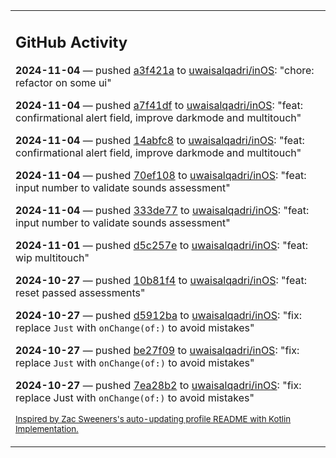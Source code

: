 <table><tr><td valign="top" width="100%">    

## GitHub Activity

**2024-11-04** — pushed [a3f421a](https://github.com/uwaisalqadri/inOS/commits/a3f421a59a6c2eeb4425a24c23d102b162482e2e) to [uwaisalqadri/inOS](https://github.com/uwaisalqadri/inOS): "chore: refactor on some ui"

**2024-11-04** — pushed [a7f41df](https://github.com/uwaisalqadri/inOS/commits/a7f41dfa575165765bbd3c13a066b4675a284d38) to [uwaisalqadri/inOS](https://github.com/uwaisalqadri/inOS): "feat: confirmational alert field, improve darkmode and multitouch"

**2024-11-04** — pushed [14abfc8](https://github.com/uwaisalqadri/inOS/commits/14abfc8259afd3898214fd38821a179b35bf917a) to [uwaisalqadri/inOS](https://github.com/uwaisalqadri/inOS): "feat: confirmational alert field, improve darkmode and multitouch"

**2024-11-04** — pushed [70ef108](https://github.com/uwaisalqadri/inOS/commits/70ef1085e998cfadfd5d14cf5421279b0caac20e) to [uwaisalqadri/inOS](https://github.com/uwaisalqadri/inOS): "feat: input number to validate sounds assessment"

**2024-11-04** — pushed [333de77](https://github.com/uwaisalqadri/inOS/commits/333de77e048c387f9331a3ac9f6f9e5115f9583a) to [uwaisalqadri/inOS](https://github.com/uwaisalqadri/inOS): "feat: input number to validate sounds assessment"

**2024-11-01** — pushed [d5c257e](https://github.com/uwaisalqadri/inOS/commits/d5c257e20d25c7904bd1712a034ab913b376b2ba) to [uwaisalqadri/inOS](https://github.com/uwaisalqadri/inOS): "feat: wip multitouch"

**2024-10-27** — pushed [10b81f4](https://github.com/uwaisalqadri/inOS/commits/10b81f44dbf3a599123929be1381468ef6831e7c) to [uwaisalqadri/inOS](https://github.com/uwaisalqadri/inOS): "feat: reset passed assessments"

**2024-10-27** — pushed [d5912ba](https://github.com/uwaisalqadri/inOS/commits/d5912ba8029978cc5c63ca74fe28ede9395faa30) to [uwaisalqadri/inOS](https://github.com/uwaisalqadri/inOS): "fix: replace `Just` with `onChange(of:)` to avoid mistakes"

**2024-10-27** — pushed [be27f09](https://github.com/uwaisalqadri/inOS/commits/be27f09e42faa6a9888740a1226bf85e6f461a8e) to [uwaisalqadri/inOS](https://github.com/uwaisalqadri/inOS): "fix: replace `Just` with `onChange(of:)` to avoid mistakes"

**2024-10-27** — pushed [7ea28b2](https://github.com/uwaisalqadri/inOS/commits/7ea28b253e5aef3329d25d2c7b3d7b843d72231a) to [uwaisalqadri/inOS](https://github.com/uwaisalqadri/inOS): "fix: replace Just with `onChange(of:)` to avoid mistakes"
                
<sub><a href="https://github.com/ZacSweers/ZacSweers/">Inspired by Zac Sweeners's auto-updating profile README with Kotlin Implementation.</a></sub>
        